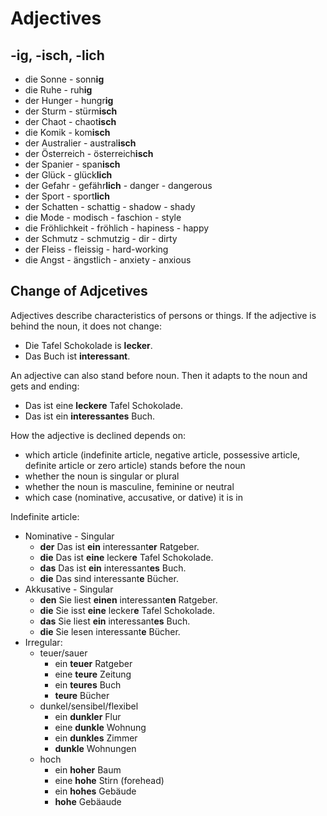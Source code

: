 # Adjectives

## -ig, -isch, -lich

-  die Sonne - sonn**ig**
-  die Ruhe - ruh**ig**
-  der Hunger - hungr**ig**
-  der Sturm - stürm**isch**
-  der Chaot - chaot**isch**
-  die Komik - kom**isch**
-  der Australier - austral**isch**
-  der Österreich - österreich**isch**
-  der Spanier - span**isch**
-  der Glück - glück**lich**
-  der Gefahr - gefähr**lich** - danger - dangerous
-  der Sport - sport**lich**
-  der Schatten - schattig - shadow - shady
-  die Mode - modisch - faschion - style
-  die Fröhlichkeit - fröhlich - hapiness - happy
-  der Schmutz - schmutzig - dir - dirty
-  der Fleiss - fleissig - hard-working
-  die Angst - ängstlich - anxiety - anxious

## Change of Adjcetives

Adjectives describe characteristics of persons or things. If the adjective is behind the noun, it does not change:

- Die Tafel Schokolade is **lecker**.
- Das Buch ist **interessant**.

An adjective can also stand before noun. Then it adapts to the noun and gets and ending:

-  Das ist eine **leckere** Tafel Schokolade.
-  Das ist ein **interessantes** Buch.

How the adjective is declined depends on:

-  which article (indefinite article, negative article, possessive article, definite article or zero article) stands before the noun
-  whether the noun is singular or plural
-  whether the noun is masculine, feminine or neutral
-  which case (nominative, accusative, or dative) it is in

Indefinite article:
-  Nominative - Singular
    -  **der** Das ist **ein** interessant**er** Ratgeber.
    -  **die** Das ist **eine** lecker**e** Tafel Schokolade.
    -  **das** Das ist **ein** interessant**es** Buch.
    -  **die** Das sind interessant**e** Bücher.
-  Akkusative - Singular
    -  **den** Sie liest **einen** interessant**en** Ratgeber.
    -  **die** Sie isst **eine** lecker**e** Tafel Schokolade.
    -  **das** Sie liest **ein** interessant**es** Buch.
    -  **die** Sie lesen interessant**e** Bücher.
-  Irregular:
    -  teuer/sauer
        -  ein **teuer** Ratgeber
        -  eine **teure** Zeitung
        -  ein **teures** Buch
        -  **teure** Bücher
    -  dunkel/sensibel/flexibel
        -  ein **dunkler** Flur
        -  eine **dunkle** Wohnung
        -  ein **dunkles** Zimmer
        -  **dunkle** Wohnungen
    -  hoch
        -  ein **hoher** Baum
        -  eine **hohe** Stirn (forehead)
        -  ein **hohes** Gebäude
        -  **hohe** Gebäaude
